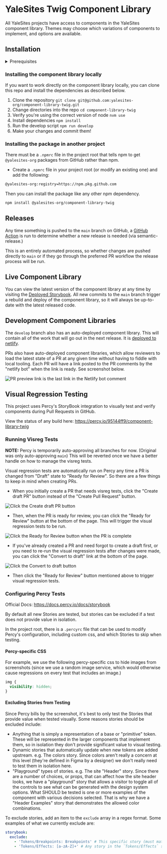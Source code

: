 # YaleSites Twig Component Library

All YaleSites projects have access to components in the YaleSites component library. Themes may choose which variations of components to implement, and options are available.

## Installation

<details><summary>Prerequisites</summary>

Each environment that needs to pull @yalesites-org packages from GitHub needs to be authenticated using a "Personal Access Token". This only needs to be done once per-environment.

- Go to `https://github.com/settings/tokens/new`
  - In the "Note" field add something like "YaleSites GitHub Packages"
  - Choose an expiration value
  - Check the box for "write:packages" (this will automatically check all of the "repo" boxes as well)
  - Click "Generate token"
- On your local machine, create an environment variable. This process varies depending on the shell and operating system you use. It will be something similar to this though: `export KEY=value`.
  - The `key` for YaleSites projects needs to be `YALESITES_BUILD_TOKEN`
  - The `value` is the token you created above
- Done!

- [Here's a stack overflow post showing how to set persistent environment variables for various shells](https://unix.stackexchange.com/questions/117467/how-to-permanently-set-environmental-variables)

</details>

### Installing the component library locally

If you want to work directly on the component library locally, you can clone this repo and install the dependencies as described below.

1. Clone the repository `git clone git@github.com:yalesites-org/component-library-twig.git`
2. Change directories into the repo `cd component-library-twig`
3. Verify you're using the correct version of node `nvm use`
4. Install dependencies `npm install`
5. Run the develop script `npm run develop`
6. Make your changes and commit them!

### Installing the package in another project

There must be a `.npmrc` file in the project root that tells npm to get `@yalesites-org` packages from GitHub rather than npm.

- Create a `.npmrc` file in your project root (or modify an existing one) and add the following:

```bash
@yalesites-org:registry=https://npm.pkg.github.com
```

Then you can install the package like any other npm dependency.

```bash
npm install @yalesites-org/component-library-twig
```

## Releases

Any time something is pushed to the `main` branch on GitHub, a [GitHub Action](.github/workflows/release.yml) is run to determine whether a new release is needed (via semantic-release.)

This is an entirely automated process, so whether changes are pushed directly to `main` or if they go through the preferred PR workflow the release process will be run.

## Live Component Library

You can view the latest version of the component library at any time by visiting the [Deployed Storybook](https://yalesites-org.github.io/component-library-twig). All new commits to the `main` branch trigger a rebuild and deploy of the component library, so it will always be up-to-date with the latest released code.

## Development Component Libraries

The `develop` branch also has an auto-deployed component library. This will contain all of the work that will go out in the next release. It is [deployed to netlify](https://dev-component-library-twig.netlify.app).

PRs also have auto-deployed component libraries, which allow reviewers to load the latest state of a PR at any given time without having to fiddle with local tooling. Each PR will have a link posted to the PR comments by the "netlify bot" when the link is ready. See screenshot below.

![PR preview link is the last link in the Netlify bot comment](./.github/docs/pr-preview-link.png)

## Visual Regression Testing

This project uses Percy's StoryBook integration to visually test and verify components during Pull Requests in GitHub.

View the status of any build here: https://percy.io/95144ff9/component-library-twig

### Running Visreg Tests

**NOTE:** Percy is temporarily auto-approving all branches for now. (Original was only auto-approving `main`)  This will be reverted once we have a better handle on how to manage the visreg tests.

Visual regression tests are automatically run on Percy any time a PR is changed from "Draft" state to "Ready for Review". So there are a few things to keep in mind when creating PRs.

- When you initially create a PR that needs visreg tests, click the "Create draft PR" button instead of the "Create Pull Request" button.

![Click the Create draft PR button](./.github/docs/draft-pr.png)

- Then, when the PR is ready for review, you can click the "Ready for Review" button at the bottom of the page. This will trigger the visual regression tests to be run.

![Click the Ready for Review button when the PR is complete](./.gihub/docs/../../.github/docs/ready-for-review.png)

- If you've already created a PR and need forgot to create a draft first, or you need to re-run the visual regression tests after changes were made, you can click the "Convert to draft" link at the bottom of the page.

![Click the Convert to draft button](./.github/docs/convert-to-draft.png)

- Then click the "Ready for Review" button mentioned above to trigger visual regression tests.

### Configuring Percy Tests

Official Docs: https://docs.percy.io/docs/storybook

By default all new Stories are tested, but stories can be excluded if a test does not provide value in isolation.

In the project root, there is a `.percyrc` file that can be used to modify Percy's configuration, including custom css, and which Stories to skip when testing.

#### Percy-specific CSS

For example, we use the following percy-specific css to hide images from screenshots (since we use a random image service, which would otherwise cause regressions on every test that includes an image.)

```css
img {
  visibility: hidden;
}
```

#### Excluding Stories from Testing

Since Percy bills by the screenshot, it's best to only test the Stories that provide value when tested visually. Some reasons stories should be excluded include:

- Anything that is simply a representation of a base or "primitive" token. These will be represented in the larger components that implement them, so in isolation they don't provide significant value to visual testing.
- Dynamic stories that automatically update when new tokens are added upstream. e.g. The colors story. Since colors aren't really a concern at this level (they're defined in Figma by a designer) we don't really need to test them in isolation here.
- "Playground" types of stories. e.g. The site "Header" story. Since there are a number of choices, or props, that can affect how the site header looks, we have a "playground" story that allows a visitor to toggle all of the controls to see what can be generated with the design system options. What SHOULD be tested is one or more examples of the component with various decisions selected. That is why we have a "Header Examples" story that demonstrates the allowed color combinations.

To exclude stories, add an item to the `exclude` array in a regex format. Some examples of what we currently exclude are:

```yml
storybook:
  exclude:
    - 'Tokens/Breakpoints: Breakpoints' # This specific story (must match exactly)
    - 'Tokens/Effects: [a-zA-Z]+' # Any story in the `Tokens/Effects` section, since they are dynamically generated.
```
